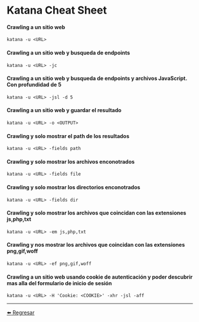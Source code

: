 # Katana Cheat Sheet

#### Crawling a un sitio web
```
katana -u <URL>
```

#### Crawling a un sitio web y busqueda de endpoints
```
katana -u <URL> -jc
```

#### Crawling a un sitio web y busqueda de endpoints y archivos JavaScript. Con profundidad de 5
```
katana -u <URL> -jsl -d 5
```

#### Crawling a un sitio web y guardar el resultado
```
katana -u <URL> -o <OUTPUT>
```

#### Crawling y solo mostrar el path de los resultados
```
katana -u <URL> -fields path
```

#### Crawling y solo mostrar los archivos enconotrados
```
katana -u <URL> -fields file
```

#### Crawling y solo mostrar los directorios enconotrados
```
katana -u <URL> -fields dir
```

#### Crawling y solo mostrar los archivos que coincidan con las extensiones js,php,txt
```
katana -u <URL> -em js,php,txt
```

#### Crawling y nos mostrar los archivos que coincidan con las extensiones png,gif,woff
```
katana -u <URL> -ef png,gif,woff
```

#### Crawling a un sitio web usando cookie de autenticación y poder descubrir mas alla del formulario de inicio de sesión
```
katana -u <URL> -H 'Cookie: <COOKIE>' -xhr -jsl -aff
```

---

[:arrow_left: Regresar](https://github.com/m4lal0/cheatsheets)